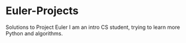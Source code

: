 Euler-Projects
==============

Solutions to Project Euler
I am an intro CS student, trying to learn more Python and algorithms.


